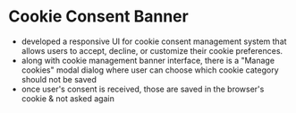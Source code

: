 # Cookie Consent Banner
 - developed a responsive UI for cookie consent management system that allows users to accept, decline, or customize their cookie preferences.
 - along with cookie management banner interface, there is a "Manage cookies" modal dialog where user can choose which cookie category should not be saved
 - once user's consent is received, those are saved in the browser's cookie & not asked again 
